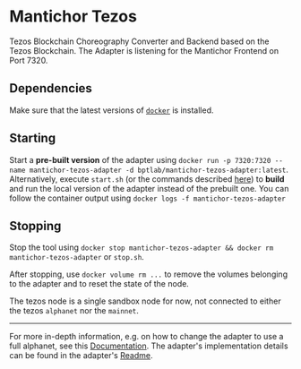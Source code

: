 # Mantichor Tezos

Tezos Blockchain Choreography Converter and Backend based on the Tezos Blockchain.
The Adapter is listening for the Mantichor Frontend on Port 7320.

## Dependencies

Make sure that the latest versions of [`docker`](https://docs.docker.com/install/) is installed.

## Starting

Start a **pre-built version** of the adapter using `docker run -p 7320:7320 --name mantichor-tezos-adapter -d bptlab/mantichor-tezos-adapter:latest`.
Alternatively, execute `start.sh` (or the commands described [here](DOCUMENTATION.md#running-the-tezos-adapter)) to **build** and run the local version of the adapter instead of the prebuilt one.
You can follow the container output using `docker logs -f mantichor-tezos-adapter`

## Stopping

Stop the tool using `docker stop mantichor-tezos-adapter && docker rm mantichor-tezos-adapter` or `stop.sh`.

After stopping, use `docker volume rm ...` to remove the volumes belonging to the adapter and to reset the state of the node.

The tezos node is a single sandbox node for now, not connected to either the tezos `alphanet` nor the `mainnet`.

---
For more in-depth information, e.g. on how to change the adapter to use a full alphanet, see this [Documentation](DOCUMENTATION.md).
The adapter's implementation details can be found in the adapter's [Readme](tezos-adapter/README.md).
